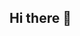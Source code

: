## Hi there 👋

<!--
**Cinnynom/Cinnynom** is a ✨ _special_ ✨ repository because its `README.md` (this file) appears on your GitHub profile.

Here are some ideas to get you started:

- 🔭 I’m currently working on programming HTML
- 🌱 I’m currently learning how to use github
- 👯 I’m looking to collaborate on starter projects
- 🤔 I’m looking for help with what to make on github
- 💬 Ask me about Anything to do with video games and music
- 📫 How to reach me: DM me on discord
- 😄 Pronouns: She/Her
- ⚡ Fun fact: I used to make music
-->

